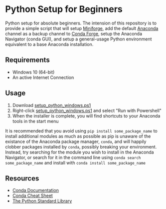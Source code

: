 # Python Setup for Beginners

Python setup for absolute beginners.  The intension of this repository is to provide a simple script that will setup [Miniforge](https://github.com/conda-forge/miniforge), add the default [Anaconda](https://anaconda.org/) channel as a backup channel to [Conda Forge](https://conda-forge.org/), setup the Anaconda Navigator (conda GUI), and setup a general-usage Python environment equivalent to a base Anaconda installation.

## Requirements

* Windows 10 (64-bit)
* An active Internet Connection

## Usage

1. Download [setup_python_windows.ps1](setup_python_windows.ps1)
2. Right-click [setup_python_windows.ps1](setup_python_windows.ps1) and select "Run with Powershell"
3. When the installer is complete, you will find shortcuts to your Anaconda tools in the start menu

It is recommended that you avoid using `pip install some_package_name` to install additional modules as much as possible as pip is unaware of the existance of the Anaconda package manager, `conda`, and will happily clobber packages installed by `conda`, possibly breaking your environment.  Instead, try searching for the module you wish to install in the Anaconda Navigator, or search for it in the command line using `conda search some_package_name` and install with `conda install some_package_name`

## Resources

* [Conda Documentation](https://docs.conda.io/en/latest/)
* [Conda Cheat Sheet](https://docs.conda.io/projects/conda/en/latest/_downloads/843d9e0198f2a193a3484886fa28163c/conda-cheatsheet.pdf)
* [The Python Standard Library](https://docs.python.org/3/library/)

